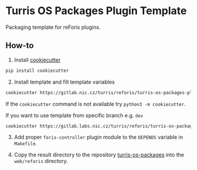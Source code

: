 # Turris OS Packages Plugin Template

Packaging template for reForis plugins.

## How-to

1. Install [cookiecutter](https://cookiecutter.readthedocs.io/en/latest/)

```bash
pip install cookiecutter
```

2. Install template and fill template variables

```bash
cookiecutter https://gitlab.nic.cz/turris/reforis/turris-os-packages-plugin-template
```

If the `cookiecutter` command is not available try `python3 -m cookiecutter`.

If you want to use template from specific branch e.g. `dev`

```bash
cookiecutter https://gitlab.labs.nic.cz/turris/reforis/turris-os-packages-plugin-template --checkout dev
```

3. Add proper `foris-controller` plugin module to the `DEPENDS` variable in
   `Makefile`.

4. Copy the result directory to the repository
   [turris-os-packages](https://gitlab.nic.cz/turris/os/packages/-/tree/master/web/reforis)
   into the `web/reforis` directory.
